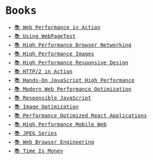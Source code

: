 <samp>

# Books

- [📚 Web Performance in Action](https://www.manning.com/books/web-performance-in-action)
- [📚 Using WebPageTest](https://www.oreilly.com/library/view/using-webpagetest/9781491902783)
- [📚 High Performance Browser Networking](https://hpbn.co)
- [📚 High Performance Images](https://www.oreilly.com/library/view/high-performance-images/9781491925799)
- [📚 High Performance Responsive Design](https://www.oreilly.com/library/view/high-performance-responsive/9781491949979)
- [📚 HTTP/2 in Action](https://www.manning.com/books/http2-in-action)
- [📚 Hands-On JavaScript High Performance](https://www.amazon.com.br/Hands-JavaScript-High-Performance-WebAssembly-ebook/dp/B082T14XFZ)
- [📚 Modern Web Performance Optimization](https://www.amazon.com/Modern-Web-Performance-Optimization-Platforms/dp/1484265270)
- [📚 Responsible JavaScript](https://abookapart.com/products/responsible-javascript)
- [📚 Image Optimization](https://www.smashingmagazine.com/printed-books/image-optimization)
- [📚 Performance Optimized React Applications](https://leanpub.com/performance-optimized-react-applications)
- [📚 High Performance Mobile Web](https://www.oreilly.com/library/view/high-performance-mobile/9781491912546)
- [📚 JPEG Series](https://www.amazon.com.br/JPEG-K-R-Rao/dp/8770225931)
- [📚 Web Browser Engineering](https://browser.engineering)
- [📚 Time Is Money](https://www.oreilly.com/library/view/time-is-money/9781491928783/g)

</samp>
